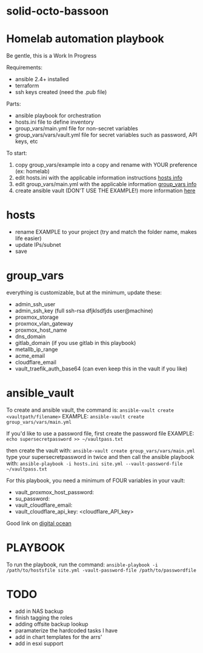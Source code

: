 # solid-octo-bassoon
Homelab automation playbook
===========================
Be gentle, this is a Work In Progress

Requirements:
- ansible 2.4+ installed
- terraform
- ssh keys created (need the .pub file)

Parts:
- ansible playbook for orchestration
- hosts.ini file to define inventory
- group_vars/main.yml file for non-secret variables
- group_vars/vars/vault.yml file for secret variables such as password, API keys, etc

To start:
1. copy group_vars/example into a copy and rename with YOUR preference (ex: homelab)
2. edit hosts.ini with the applicable information instructions [hosts info](#hosts)
3. edit group_vars/main.yml with the applicable information [group_vars info](#group_vars)
4. create ansible vault (DON'T USE THE EXAMPLE!) more information [here](#ansible_vault)

# hosts
- rename EXAMPLE to your project (try and match the folder name, makes life easier)
- update IPs/subnet
- save

# group_vars
everything is customizable, but at the minimum, update these:
- admin_ssh_user
- admin_ssh_key (full ssh-rsa dfjklsdfjds user@machine)
- proxmox_storage
- proxmox_vlan_gateway
- proxmox_host_name
- dns_domain
- gitlab_domain (if you use gitlab in this playbook)
- metallb_ip_range
- acme_email
- cloudflare_email
- vault_traefik_auth_base64 (can even keep this in the vault if you like)


# ansible_vault
To create and ansible vault, the command is:
`ansible-vault create <vaultpath/filename>`
EXAMPLE: `ansible-vault create group_vars/vars/main.yml`

If you'd like to use a password file, first create the password file
EXAMPLE: `echo supersecretpassword >> ~/vaultpass.txt`

then create the vault with: 
`ansible-vault create group_vars/vars/main.yml`
type your supersecretpassword in twice and then call the ansible playbook with:
`ansible-playbook -i hosts.ini site.yml --vault-password-file ~/vaultpass.txt`

For this playbook, you need a minimum of FOUR variables in your vault:
- vault_proxmox_host_password: <thepass>
- su_password: <thepass>
- vault_cloudflare_email: <thecloudflareemailaddress>
- vault_cloudflare_api_key: <cloudflare_API_key>

Good link on [digital ocean](https://www.digitalocean.com/community/tutorials/how-to-use-vault-to-protect-sensitive-ansible-data)

PLAYBOOK
====
  To run the playbook, run the command: 
  `ansible-playbook -i /path/to/hostsfile site.yml -vault-password-file /path/to/passwordfile`
  
  
TODO
====

- add in NAS backup
- finish tagging the roles
- adding offsite backup lookup
- paramaterize the hardcoded tasks I have
- add in chart templates for the arrs'
- add in esxi support


